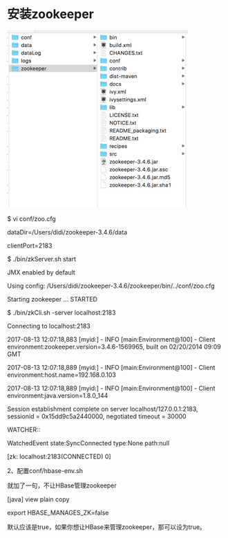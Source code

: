 # 安装zookeeper

![](/assets/importzkp.png)

$ vi conf/zoo.cfg

dataDir=/Users/didi/zookeeper-3.4.6/data

clientPort=2183

$ ./bin/zkServer.sh start

JMX enabled by default

Using config: /Users/didi/zookeeper-3.4.6/zookeeper/bin/../conf/zoo.cfg

Starting zookeeper ... STARTED

$ ./bin/zkCli.sh -server localhost:2183

Connecting to localhost:2183

2017-08-13 12:07:18,883 \[myid:\] - INFO  \[main:Environment@100\] - Client environment:zookeeper.version=3.4.6-1569965, built on 02/20/2014 09:09 GMT

2017-08-13 12:07:18,889 \[myid:\] - INFO  \[main:Environment@100\] - Client environment:host.name=192.168.0.103

2017-08-13 12:07:18,889 \[myid:\] - INFO  \[main:Environment@100\] - Client environment:java.version=1.8.0\_144

Session establishment complete on server localhost/127.0.0.1:2183, sessionid = 0x15dd9c5a2440000, negotiated timeout = 30000

WATCHER::

WatchedEvent state:SyncConnected type:None path:null

\[zk: localhost:2183\(CONNECTED\) 0\]

2、配置conf/hbase-env.sh

就加了一句，不让HBase管理zookeeper

\[java\] view plain copy

export HBASE\_MANAGES\_ZK=false  

默认应该是true，如果你想让HBase来管理zookeeper，那可以设为true。

